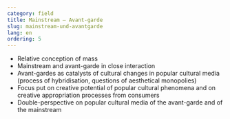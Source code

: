 ```yaml
---
category: field
title: Mainstream – Avant-garde
slug: mainstream-und-avantgarde
lang: en
ordering: 5
---
```

-	Relative conception of mass
-	Mainstream and avant-garde in close interaction
-	Avant-gardes as catalysts of cultural changes in popular cultural media (process of hybridisation, questions of aesthetical monopolies)
-	Focus put on creative potential of popular cultural phenomena and on creative appropriation processes from consumers
-	Double-perspective on popular cultural media of the avant-garde and of the mainstream
